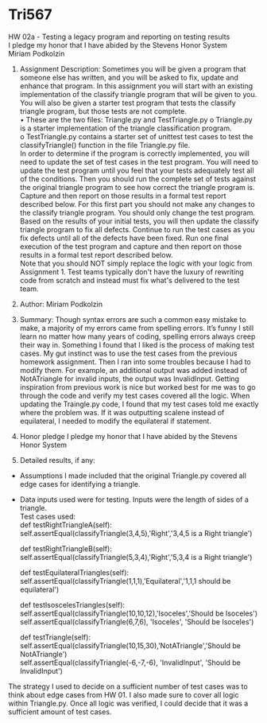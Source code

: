 # Tri567
HW 02a - Testing a legacy program and reporting on testing results  
I pledge my honor that I have abided by the Stevens Honor System  
Miriam Podkolzin
1.	Assignment Description: 
Sometimes you will be given a program that someone else has written, and you will be asked to fix, update and enhance that program.   In this assignment you will start with an existing implementation of the classify triangle program that will be given to you.   You will also be given a starter test program that tests the classify triangle program, but those tests are not complete.  
•	These are the two files:  Triangle.py and TestTriangle.py
o	Triangle.py is a starter implementation of the triangle classification program.  
o	TestTriangle.py  contains a starter set of unittest test cases to test the classifyTriangle() function in the file Triangle.py file.   
In order to determine if the program is correctly implemented, you will need to update the set of test cases in the test program.  You will need to update the test program until you feel that your tests adequately test all of the conditions.   Then you should run the complete set of tests against the original triangle program to see how correct the triangle program is.    Capture and then report on those results in a formal test report described below.   For this first part you should not make any changes to the classify triangle program.  You should only change the test program.
Based on the results of your initial tests, you will then update the classify triangle program to fix all defects.  Continue to run the test cases as you fix defects until all of the defects have been fixed.   Run one final execution of the test program and capture and then report on those results in a formal test report described below.   
Note that you should NOT simply replace the logic with your logic from Assignment 1.  Test teams typically don't have the luxury of rewriting code from scratch and instead must fix what's delivered to the test team.   

2. Author: Miriam Podkolzin
3. Summary: 
Though syntax errors are such a common easy mistake to make, a majority of my errors came from spelling errors. It’s funny I still learn no matter how many years of coding, spelling errors always creep their way in. Something I found that I liked is the process of making test cases. My gut instinct was to use the test cases from the previous homework assignment. Then I ran into some troubles because I had to modify them. For example, an additional output was added instead of NotATriangle for invalid inputs, the output was InvalidInput. Getting inspiration from previous work is nice but worked best for me was to go through the code and verify my test cases covered all the logic.
When updating the Traingle.py code, I found that my test cases told me exactly where the problem was. If it was outputting scalene instead of equilateral, I needed to modify the equilateral if statement. 
5. Honor pledge
I pledge my honor that I have abided by the Stevens Honor System
6. Detailed results, if any:
- Assumptions I made included that the original Triangle.py covered all edge cases for identifying a triangle.  
- Data inputs used were for testing. Inputs were the length of sides of a triangle.   
Test cases used:   
    def testRightTriangleA(self):   
        self.assertEqual(classifyTriangle(3,4,5),'Right','3,4,5 is a Right triangle')  
  
    def testRightTriangleB(self):   
        self.assertEqual(classifyTriangle(5,3,4),'Right','5,3,4 is a Right triangle')    
          
    def testEquilateralTriangles(self):   
        self.assertEqual(classifyTriangle(1,1,1),'Equilateral','1,1,1 should be equilateral')  
  
    def testIsoscelesTriangles(self):  
        self.assertEqual(classifyTriangle(10,10,12),'Isoceles','Should be Isoceles')  
        self.assertEqual(classifyTriangle(6,7,6), 'Isoceles', 'Should be Isoceles')  
  
    def testTriangle(self):  
        self.assertEqual(classifyTriangle(10,15,30),'NotATriangle','Should be NotATriangle')  
        self.assertEqual(classifyTriangle(-6,-7,-6), 'InvalidInput', 'Should be InvalidInput')  
  
The strategy I used to decide on a sufficient number of test cases was to think about edge cases from HW 01. I also made sure to cover all logic within Triangle.py. Once all logic was verified, I could decide that it was a sufficient amount of test cases. 

